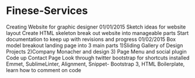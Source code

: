 Finese-Services
===============

Creating Website for graphic designer
01/01/2015
Sketch ideas for website layout
Create HTML skeleton break out website into manageable parts
Start documentation to keep up with revisions and progress
01/02/2015
Box model breakout landing page into 3 main parts 
1)Sliding Gallery of Design Projects
2)Company Monacher and design
3) Page Menu and social plugin
Code up Contact Page
Look through twitter bootstrap for shortcuts
installed Emmet, SublimeLinter, Alignment, Snippet- Bootstrap 3, HTML Boilerplate, 
learn how to comment on code
